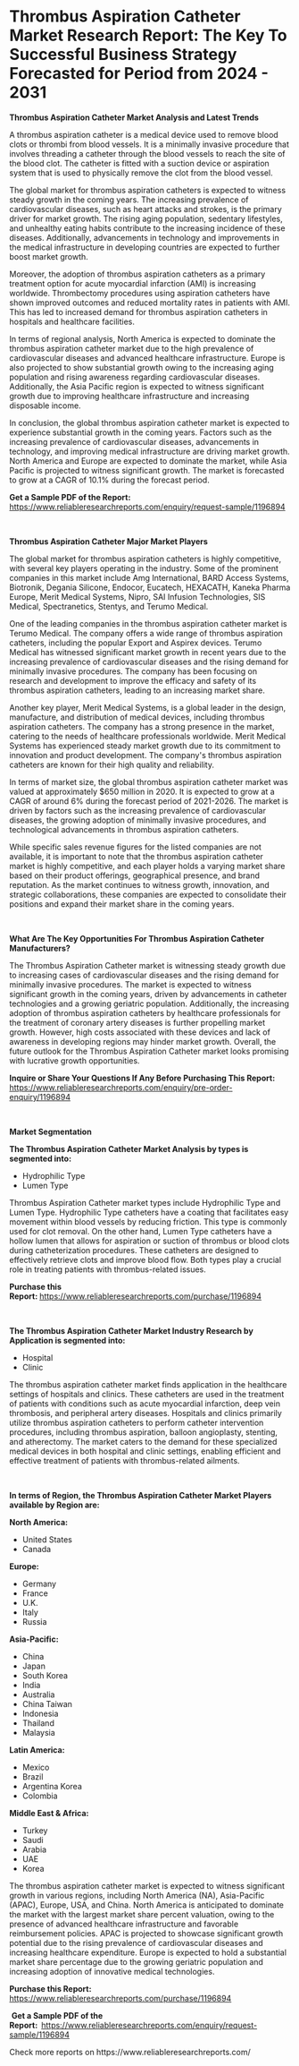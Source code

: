 <p><h1>Thrombus Aspiration Catheter Market Research Report: The Key To Successful Business Strategy Forecasted for Period from 2024 - 2031</h1></p><p><strong>Thrombus Aspiration Catheter Market Analysis and Latest Trends</strong></p>
<p><p>A thrombus aspiration catheter is a medical device used to remove blood clots or thrombi from blood vessels. It is a minimally invasive procedure that involves threading a catheter through the blood vessels to reach the site of the blood clot. The catheter is fitted with a suction device or aspiration system that is used to physically remove the clot from the blood vessel.</p><p>The global market for thrombus aspiration catheters is expected to witness steady growth in the coming years. The increasing prevalence of cardiovascular diseases, such as heart attacks and strokes, is the primary driver for market growth. The rising aging population, sedentary lifestyles, and unhealthy eating habits contribute to the increasing incidence of these diseases. Additionally, advancements in technology and improvements in the medical infrastructure in developing countries are expected to further boost market growth.</p><p>Moreover, the adoption of thrombus aspiration catheters as a primary treatment option for acute myocardial infarction (AMI) is increasing worldwide. Thrombectomy procedures using aspiration catheters have shown improved outcomes and reduced mortality rates in patients with AMI. This has led to increased demand for thrombus aspiration catheters in hospitals and healthcare facilities.</p><p>In terms of regional analysis, North America is expected to dominate the thrombus aspiration catheter market due to the high prevalence of cardiovascular diseases and advanced healthcare infrastructure. Europe is also projected to show substantial growth owing to the increasing aging population and rising awareness regarding cardiovascular diseases. Additionally, the Asia Pacific region is expected to witness significant growth due to improving healthcare infrastructure and increasing disposable income.</p><p>In conclusion, the global thrombus aspiration catheter market is expected to experience substantial growth in the coming years. Factors such as the increasing prevalence of cardiovascular diseases, advancements in technology, and improving medical infrastructure are driving market growth. North America and Europe are expected to dominate the market, while Asia Pacific is projected to witness significant growth. The market is forecasted to grow at a CAGR of 10.1% during the forecast period.</p></p>
<p><strong>Get a Sample PDF of the Report:&nbsp;</strong> <a href="https://www.reliableresearchreports.com/enquiry/request-sample/1196894">https://www.reliableresearchreports.com/enquiry/request-sample/1196894</a></p>
<p>&nbsp;</p>
<p><strong>Thrombus Aspiration Catheter Major Market Players</strong></p>
<p><p>The global market for thrombus aspiration catheters is highly competitive, with several key players operating in the industry. Some of the prominent companies in this market include Amg International, BARD Access Systems, Biotronik, Degania Silicone, Endocor, Eucatech, HEXACATH, Kaneka Pharma Europe, Merit Medical Systems, Nipro, SAI Infusion Technologies, SIS Medical, Spectranetics, Stentys, and Terumo Medical.</p><p>One of the leading companies in the thrombus aspiration catheter market is Terumo Medical. The company offers a wide range of thrombus aspiration catheters, including the popular Export and Aspirex devices. Terumo Medical has witnessed significant market growth in recent years due to the increasing prevalence of cardiovascular diseases and the rising demand for minimally invasive procedures. The company has been focusing on research and development to improve the efficacy and safety of its thrombus aspiration catheters, leading to an increasing market share.</p><p>Another key player, Merit Medical Systems, is a global leader in the design, manufacture, and distribution of medical devices, including thrombus aspiration catheters. The company has a strong presence in the market, catering to the needs of healthcare professionals worldwide. Merit Medical Systems has experienced steady market growth due to its commitment to innovation and product development. The company's thrombus aspiration catheters are known for their high quality and reliability.</p><p>In terms of market size, the global thrombus aspiration catheter market was valued at approximately $650 million in 2020. It is expected to grow at a CAGR of around 6% during the forecast period of 2021-2026. The market is driven by factors such as the increasing prevalence of cardiovascular diseases, the growing adoption of minimally invasive procedures, and technological advancements in thrombus aspiration catheters.</p><p>While specific sales revenue figures for the listed companies are not available, it is important to note that the thrombus aspiration catheter market is highly competitive, and each player holds a varying market share based on their product offerings, geographical presence, and brand reputation. As the market continues to witness growth, innovation, and strategic collaborations, these companies are expected to consolidate their positions and expand their market share in the coming years.</p></p>
<p>&nbsp;</p>
<p><strong>What Are The Key Opportunities For Thrombus Aspiration Catheter Manufacturers?</strong></p>
<p><p>The Thrombus Aspiration Catheter market is witnessing steady growth due to increasing cases of cardiovascular diseases and the rising demand for minimally invasive procedures. The market is expected to witness significant growth in the coming years, driven by advancements in catheter technologies and a growing geriatric population. Additionally, the increasing adoption of thrombus aspiration catheters by healthcare professionals for the treatment of coronary artery diseases is further propelling market growth. However, high costs associated with these devices and lack of awareness in developing regions may hinder market growth. Overall, the future outlook for the Thrombus Aspiration Catheter market looks promising with lucrative growth opportunities.</p></p>
<p><strong>Inquire or Share Your Questions If Any Before Purchasing This Report:</strong> <a href="https://www.reliableresearchreports.com/enquiry/pre-order-enquiry/1196894">https://www.reliableresearchreports.com/enquiry/pre-order-enquiry/1196894</a></p>
<p>&nbsp;</p>
<p><strong>Market Segmentation</strong></p>
<p><strong>The Thrombus Aspiration Catheter Market Analysis by types is segmented into:</strong></p>
<p><ul><li>Hydrophilic Type</li><li>Lumen Type</li></ul></p>
<p><p>Thrombus Aspiration Catheter market types include Hydrophilic Type and Lumen Type. Hydrophilic Type catheters have a coating that facilitates easy movement within blood vessels by reducing friction. This type is commonly used for clot removal. On the other hand, Lumen Type catheters have a hollow lumen that allows for aspiration or suction of thrombus or blood clots during catheterization procedures. These catheters are designed to effectively retrieve clots and improve blood flow. Both types play a crucial role in treating patients with thrombus-related issues.</p></p>
<p><strong>Purchase this Report:&nbsp;</strong><a href="https://www.reliableresearchreports.com/purchase/1196894">https://www.reliableresearchreports.com/purchase/1196894</a></p>
<p>&nbsp;</p>
<p><strong>The Thrombus Aspiration Catheter Market Industry Research by Application is segmented into:</strong></p>
<p><ul><li>Hospital</li><li>Clinic</li></ul></p>
<p><p>The thrombus aspiration catheter market finds application in the healthcare settings of hospitals and clinics. These catheters are used in the treatment of patients with conditions such as acute myocardial infarction, deep vein thrombosis, and peripheral artery diseases. Hospitals and clinics primarily utilize thrombus aspiration catheters to perform catheter intervention procedures, including thrombus aspiration, balloon angioplasty, stenting, and atherectomy. The market caters to the demand for these specialized medical devices in both hospital and clinic settings, enabling efficient and effective treatment of patients with thrombus-related ailments.</p></p>
<p>&nbsp;</p>
<p><strong>In terms of Region, the Thrombus Aspiration Catheter Market Players available by Region are:</strong></p>
<p>
    <p> <strong> North America: </strong>
        <ul>
            <li>United States</li>
            <li>Canada</li>
        </ul>
        </p> 
    <p> <strong> Europe: </strong>
        <ul>
            <li>Germany</li>
            <li>France</li>
            <li>U.K.</li>
            <li>Italy</li>
            <li>Russia</li>
        </ul>
        </p> 
    <p> <strong> Asia-Pacific: </strong>
        <ul>
            <li>China</li>
            <li>Japan</li>
            <li>South Korea</li>
            <li>India</li>
            <li>Australia</li>
            <li>China Taiwan</li>
            <li>Indonesia</li>
            <li>Thailand</li>
            <li>Malaysia</li>
        </ul>
        </p> 
    <p> <strong> Latin America: </strong>
        <ul>
            <li>Mexico</li>
            <li>Brazil</li>
            <li>Argentina Korea</li>
            <li>Colombia</li>
        </ul>
        </p> 
    <p> <strong> Middle East & Africa: </strong>
        <ul>
            <li>Turkey</li>
            <li>Saudi</li>
            <li>Arabia</li>
            <li>UAE</li>
            <li>Korea</li>
        </ul>
    </p>
    </p>
<p><p>The thrombus aspiration catheter market is expected to witness significant growth in various regions, including North America (NA), Asia-Pacific (APAC), Europe, USA, and China. North America is anticipated to dominate the market with the largest market share percent valuation, owing to the presence of advanced healthcare infrastructure and favorable reimbursement policies. APAC is projected to showcase significant growth potential due to the rising prevalence of cardiovascular diseases and increasing healthcare expenditure. Europe is expected to hold a substantial market share percentage due to the growing geriatric population and increasing adoption of innovative medical technologies.</p></p>
<p><strong>Purchase this Report: </strong><a href="https://www.reliableresearchreports.com/purchase/1196894">https://www.reliableresearchreports.com/purchase/1196894</a></p>
<p>&nbsp;<strong>Get a Sample PDF of the Report:&nbsp;&nbsp;</strong><a href="https://www.reliableresearchreports.com/enquiry/request-sample/1196894">https://www.reliableresearchreports.com/enquiry/request-sample/1196894</a></p>
<p><strong></strong></p>
<p>Check more reports on https://www.reliableresearchreports.com/</p>